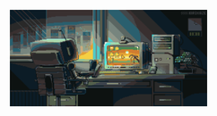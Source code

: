 <p align="center">
  <a href="https://www.linkedin.com/in/levani-melkoniani-5a60a2154/">
    <img src="animated-pixel-art.gif" style="width: 70%">
  </a>
</p>